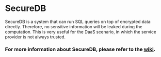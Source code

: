 SecureDB
========

SecureDB is a system that can run SQL queries on top of encrypted data directly. Therefore, no sensitive information will be leaked during the computation. This is very useful for the DaaS scenario, in which the service provider is not always trusted.
 

### For more information about SecureDB, please refer to the [wiki](https://github.com/andyhehk/SecureDB/wiki).
